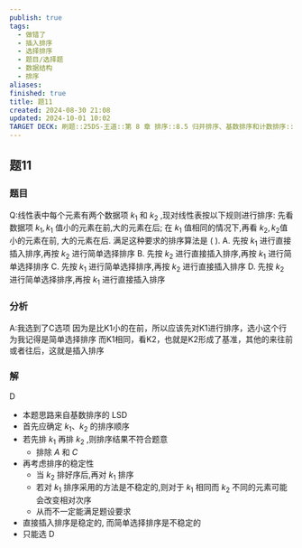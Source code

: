 ```yaml
---
publish: true
tags:
  - 做错了
  - 插入排序
  - 选择排序
  - 题目/选择题
  - 数据结构
  - 排序
aliases: 
finished: true
title: 题11
created: 2024-08-30 21:08
updated: 2024-10-01 10:02
TARGET DECK: 刷题::25DS-王道::第 8 章 排序::8.5 归并排序、基数排序和计数排序::题11
---
```

## 题11
### 题目
Q:线性表中每个元素有两个数据项 ${k}_{1}$ 和 ${k}_{2}$ ,现对线性表按以下规则进行排序: 
先看数据项 ${k}_{1},{k}_{1}$ 值小的元素在前,大的元素在后; 
在 ${k}_{1}$ 值相同的情况下,再看 ${k}_{2},{k}_{2}$值小的元素在前, 大的元素在后. 
满足这种要求的排序算法是 ( ).
A. 先按 ${k}_{1}$ 进行直接插入排序,再按 ${k}_{2}$ 进行简单选择排序
B. 先按 ${k}_{2}$ 进行直接插入排序,再按 ${k}_{1}$ 进行简单选择排序
C. 先按 ${k}_{1}$ 进行简单选择排序,再按 ${k}_{2}$ 进行直接插入排序
D. 先按 ${k}_{2}$ 进行简单选择排序,再按 ${k}_{1}$ 进行直接插入排序
### 分析
A:我选到了C选项
因为是比K1小的在前，所以应该先对K1进行排序，选小这个行为我记得是简单选择排序
而K1相同，看K2，也就是K2形成了基准，其他的来往前或者往后，这就是插入排序
### 解
D
- 本题思路来自基数排序的 LSD
- 首先应确定 ${k}_{1}\text{、}{k}_{2}$ 的排序顺序
- 若先排 ${k}_{1}$ 再排 ${k}_{2}$ ,则排序结果不符合题意
    - 排除 $A$ 和 $C$
- 再考虑排序的稳定性
    - 当 ${k}_{2}$ 排好序后,再对 ${k}_{1}$ 排序
    - 若对 ${k}_{1}$ 排序采用的方法是不稳定的,则对于 ${k}_{1}$ 相同而 ${k}_{2}$ 不同的元素可能会改变相对次序
    - 从而不一定能满足题设要求
- 直接插入排序是稳定的, 而简单选择排序是不稳定的
- 只能选 D


